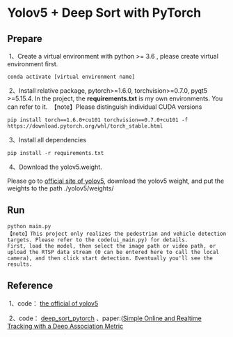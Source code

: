 
# Yolov5 + Deep Sort with PyTorch



## Prepare

​	1、Create a virtual environment with python >= 3.6 , please create virtual environment first.

```
conda activate [virtual environment name]
```

​	2、Install relative package, pytorch>=1.6.0, torchvision>=0.7.0, pyqt5 >=5.15.4.   In the project, the **requirements.txt** is my own environments. You can refer to it.
​		【note】Please distinguish individual CUDA versions

```
pip install torch==1.6.0+cu101 torchvision==0.7.0+cu101 -f https://download.pytorch.org/whl/torch_stable.html
```

​	3、Install all dependencies

```
pip install -r requirements.txt
```

​	4、Download the yolov5.weight.

 Please go to [official site of yolov5](https://github.com/ultralytics/yolov5),  download the yolov5 weight, and put the weights to the path ./yolov5/weights/



## Run

```
python main.py
【note】This project only realizes the pedestrian and vehicle detection targets. Please refer to the code(ui_main.py) for details.
First, load the model, then select the image path or video path, or upload the RTSP data stream (0 can be entered here to call the local camera), and then click start detection. Eventually you'll see the results.
```


## Reference

​	1、code： [the official of yolov5](https://github.com/ultralytics/yolov5) 

​	2、code： [deep_sort_pytorch](https://github.com/ZQPei/deep_sort_pytorch)  、paper:([Simple Online and Realtime Tracking with a Deep Association Metric](https://arxiv.org/abs/1703.07402)

